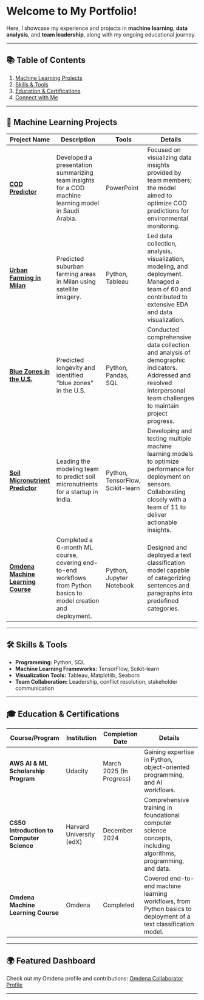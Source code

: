 # Welcome to My Portfolio!  

Here, I showcase my experience and projects in **machine learning**, **data analysis**, and **team leadership**, along with my ongoing educational journey.

---

## 📚 Table of Contents

1. [Machine Learning Projects](#machine-learning-projects)  
2. [Skills & Tools](#skills--tools)  
3. [Education & Certifications](#education--certifications)  
4. [Connect with Me](#connect-with-me)  

---

## 🧠 Machine Learning Projects

| **Project Name**               | **Description**                                                                                                     | **Tools**                        | **Details**                                                                                                                                                                             |
|--------------------------------|---------------------------------------------------------------------------------------------------------------------|-----------------------------------|-----------------------------------------------------------------------------------------------------------------------------------------------------------------------------------------|
| [**COD Predictor**](https://github.com/OmdenaAI/IPAGE/tree/main/notebooks/task_3_model_development_and_training/by-Hilda)              | Developed a presentation summarizing team insights for a COD machine learning model in Saudi Arabia.                | PowerPoint                       | Focused on visualizing data insights provided by team members; the model aimed to optimize COD predictions for environmental monitoring.                                                |
| [**Urban Farming in Milan**](https://github.com/OmdenaAI/IPAGE/tree/main/notebooks/task_3_model_development_and_training/by-Hilda)     | Predicted suburban farming areas in Milan using satellite imagery.                                                  | Python, Tableau                  | Led data collection, analysis, visualization, modeling, and deployment. Managed a team of 60 and contributed to extensive EDA and data visualization.                                  |
| [**Blue Zones in the U.S.**](https://github.com/OmdenaAI/IPAGE/tree/main/notebooks/task_3_model_development_and_training/by-Hilda)     | Predicted longevity and identified "blue zones" in the U.S.                                                         | Python, Pandas, SQL              | Conducted comprehensive data collection and analysis of demographic indicators. Addressed and resolved interpersonal team challenges to maintain project progress.                      |
| [**Soil Micronutrient Predictor**](https://github.com/OmdenaAI/IPAGE/tree/main/notebooks/task_3_model_development_and_training/by-Hilda) | Leading the modeling team to predict soil micronutrients for a startup in India.                                    | Python, TensorFlow, Scikit-learn | Developing and testing multiple machine learning models to optimize performance for deployment on sensors. Collaborating closely with a team of 11 to deliver actionable insights.      |
| [**Omdena Machine Learning Course**](https://github.com/OmdenaAI/IPAGE/tree/main/notebooks/task_3_model_development_and_training/by-Hilda) | Completed a 6-month ML course, covering end-to-end workflows from Python basics to model creation and deployment. | Python, Jupyter Notebook         | Designed and deployed a text classification model capable of categorizing sentences and paragraphs into predefined categories.                                                          |

---

## 🛠 Skills & Tools

- **Programming:** Python, SQL  
- **Machine Learning Frameworks:** TensorFlow, Scikit-learn  
- **Visualization Tools:** Tableau, Matplotlib, Seaborn  
- **Team Collaboration:** Leadership, conflict resolution, stakeholder communication  

---

## 🎓 Education & Certifications

| **Course/Program**                     | **Institution**                       | **Completion Date**           | **Details**                                                                                                   |
|----------------------------------------|---------------------------------------|--------------------------------|---------------------------------------------------------------------------------------------------------------|
| **AWS AI & ML Scholarship Program**    | Udacity                               | March 2025 (In Progress)       | Gaining expertise in Python, object-oriented programming, and AI workflows.                                  |
| **CS50 Introduction to Computer Science** | Harvard University (edX)             | December 2024            | Comprehensive training in foundational computer science concepts, including algorithms, programming, and data.|
| **Omdena Machine Learning Course**     | Omdena                                | Completed                     | Covered end-to-end machine learning workflows, from Python basics to deployment of a text classification model.|

---

## 🌍 Featured Dashboard

Check out my Omdena profile and contributions: [Omdena Collaborator Profile](https://collaborator.omdena.com/collaborator-profile/67383)

---
